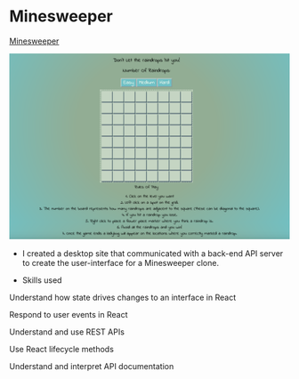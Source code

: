 # Minesweeper

[Minesweeper](https://minesweeper-amandafox.netlify.app/)

![Getting Started](Minesweeper.png)

- I created a desktop site that communicated with a back-end API server to create the user-interface for a Minesweeper clone.

- Skills used

Understand how state drives changes to an interface in React

Respond to user events in React

Understand and use REST APIs

Use React lifecycle methods

Understand and interpret API documentation
